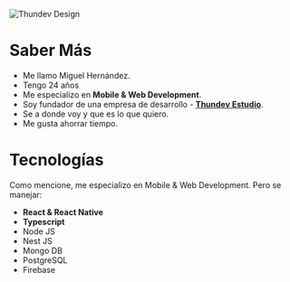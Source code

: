 ![Thundev Design](https://i.ibb.co/Npm4Dwd/Dise-o-sin-t-tulo-9.png)

# Saber Más

 - Me llamo Miguel Hernández.
 - Tengo 24 años
 - Me especializo en **Mobile & Web Development**.
 - Soy fundador de una empresa de desarrollo - **[Thundev Estudio](https://thundev.com)**.
 - Se a donde voy y que es lo que quiero.
 - Me gusta ahorrar tiempo.
 
# Tecnologías

Como mencione, me especializo en Mobile & Web Development. Pero se manejar:

 - **React & React Native** 
 - **Typescript**
 - Node JS
 - Nest JS
 - Mongo DB
 - PostgreSQL
 - Firebase

